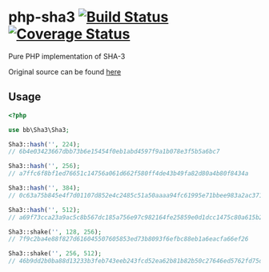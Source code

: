 # php-sha3   [![Build Status](https://img.shields.io/travis/0xbb/php-sha3/master.svg?style=flat-square)](https://travis-ci.org/0xbb/php-sha3) [![Coverage Status](https://coveralls.io/repos/0xbb/php-sha3/badge.svg?branch=master&service=github)](https://coveralls.io/github/0xbb/php-sha3?branch=master)
Pure PHP implementation of SHA-3

Original source can be found [here](https://github.com/0xbb/php-sha3)

## Usage

```php
<?php 

use bb\Sha3\Sha3;

Sha3::hash('', 224);
// 6b4e03423667dbb73b6e15454f0eb1abd4597f9a1b078e3f5b5a6bc7

Sha3::hash('', 256);
// a7ffc6f8bf1ed76651c14756a061d662f580ff4de43b49fa82d80a4b80f8434a

Sha3::hash('', 384);
// 0c63a75b845e4f7d01107d852e4c2485c51a50aaaa94fc61995e71bbee983a2ac3713831264adb47fb6bd1e058d5f004

Sha3::hash('', 512);
// a69f73cca23a9ac5c8b567dc185a756e97c982164fe25859e0d1dcc1475c80a615b2123af1f5f94c11e3e9402c3ac558f500199d95b6d3e301758586281dcd26

Sha3::shake('', 128, 256);
// 7f9c2ba4e88f827d616045507605853ed73b8093f6efbc88eb1a6eacfa66ef26

Sha3::shake('', 256, 512);
// 46b9dd2b0ba88d13233b3feb743eeb243fcd52ea62b81b82b50c27646ed5762fd75dc4ddd8c0f200cb05019d67b592f6fc821c49479ab48640292eacb3b7c4be

